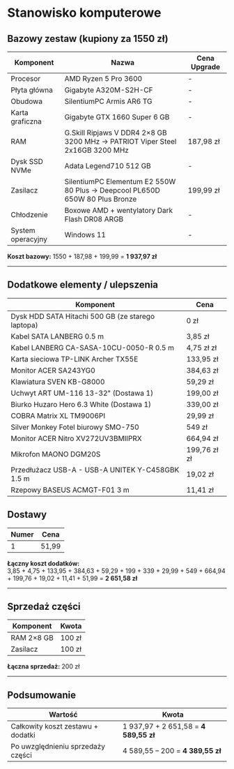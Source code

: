 # Stanowisko komputerowe

## Bazowy zestaw (kupiony za 1550 zł)

| Komponent         | Nazwa                                                                        | Cena Upgrade |
|-------------------|------------------------------------------------------------------------------|--------------|
| Procesor          | AMD Ryzen 5 Pro 3600                                                         | -            |
| Płyta główna      | Gigabyte A320M-S2H-CF                                                        | -            |
| Obudowa           | SilentiumPC Armis AR6 TG                                                     | -            |
| Karta graficzna   | Gigabyte GTX 1660 Super 6 GB                                                 | -            |
| RAM               | G.Skill Ripjaws V DDR4 2×8 GB 3200 MHz → PATRIOT Viper Steel 2x16GB 3200 MHz | 187,98 zł    |
| Dysk SSD NVMe     | Adata Legend710 512 GB                                                       | -            |
| Zasilacz          | SilentiumPC Elementum E2 550W 80 Plus → Deepcool PL650D 650W 80 Plus Bronze  | 199,99 zł    |
| Chłodzenie        | Boxowe AMD + wentylatory Dark Flash DR08 ARGB                                | -            |
| System operacyjny | Windows 11                                                                   | -            |

**Koszt bazowy:** 1550 + 187,98 + 199,99 = **1 937,97 zł**

---

## Dodatkowe elementy / ulepszenia

| Komponent                                         | Cena          |
|---------------------------------------------------|---------------|
| Dysk HDD SATA Hitachi 500 GB (ze starego laptopa) | 0 zł          |
| Kabel SATA LANBERG 0.5 m                          | 3,85 zł       |
| Kabel LANBERG CA-SASA-10CU-0050-R 0.5 m           | 4,75 zł zł    |
| Karta sieciowa TP-LINK Archer TX55E               | 133,95 zł     |
| Monitor ACER SA243YG0                             | 384,63 zł     |
| Klawiatura SVEN KB-G8000                          | 59,29 zł      |
| Uchwyt ART UM-116 13-32"            (Dostawa 1)   | 199,00 zł     |
| Biurko Huzaro Hero 6.3 White        (Dostawa 1)   | 339,00 zł     |
| COBRA Matrix XL TM9006PI                          | 29,99 zł      |
| Silver Monkey Fotel biurowy SMO-750               | 549 zł        |
| Monitor ACER Nitro XV272UV3BMIIPRX                | 664,94 zł     |
| Mikrofon MAONO DGM20S                             | 199,76 zł zł  |
| Przedłużacz USB-A - USB-A UNITEK Y-C458GBK 1.5 m  | 19,02 zł      |
| Rzepowy BASEUS ACMGT-F01 3 m                      | 11,41 zł      |

## Dostawy

| Numer | Cena  |
|-------|-------|
| 1     | 51,99 |

**Łączny koszt dodatków:**  
3,85 + 4,75 + 133,95 + 384,63 + 59,29 + 199 + 339 + 29,99 + 549 + 664,94 + 199,76 + 19,02 + 11,41 + 51,99 = **2 651,58 zł**

---

## Sprzedaż części

| Komponent  | Kwota  |
|------------|--------|
| RAM 2×8 GB | 100 zł |
| Zasilacz   | 100 zł |

**Łączna sprzedaż:** 200 zł

---

## Podsumowanie

| Wartość                           | Kwota                                  |
|-----------------------------------|----------------------------------------|
| Całkowity koszt zestawu + dodatki | 1 937,97 + 2 651,58 = **4 589,55 zł**  |
| Po uwzględnieniu sprzedaży części | 4 589,55 – 200 = **4 389,55 zł**       |
